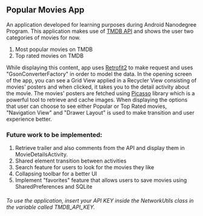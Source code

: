 ## Popular Movies App

An application developed for learning purposes during Android Nanodegree Program. This application makes use of [TMDB API](https://www.themoviedb.org/documentation/api) and shows the user two categories of movies for now. 

1. Most popular movies on TMDB
2. Top rated movies on TMDB

While displaying this content, app uses [Retrofit2](http://square.github.io/retrofit/) to make request and uses "GsonConverterFactory" in order to model the data. In the opening screen of the app, you can see a Grid View applied in a Recycler View consisting of movies' posters and when clicked, it takes you to the detail activity about the movie. The movies' posters are fetched using [Picasso](http://square.github.io/picasso/) library which is a powerful tool to retrieve and cache images. When displaying the options that user can choose to see either Popular or Top Rated movies, "Navigation View" and "Drawer Layout" is used to make transition and user experience better.

### Future work to be implemented:
1. Retrieve trailer and also comments from the API and display them in MovieDetailsActivity.
2. Shared element transition between activities
3. Search feature for users to look for the movies they like
4. Collapsing toolbar for a better UI
5. Implement "favorites" feature that allows users to save movies using SharedPreferences and SQLite

###### To use the application, insert your API KEY inside the NetworkUtils class in the variable called TMDB_API_KEY.
